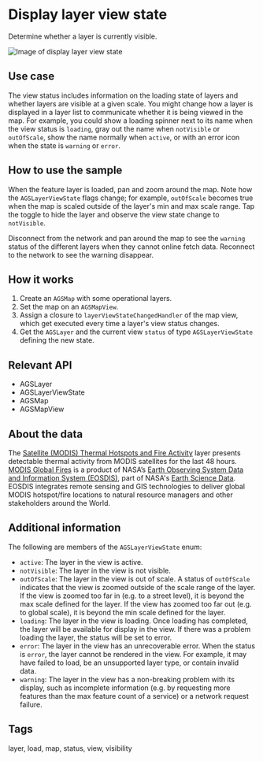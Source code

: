 # Display layer view state

Determine whether a layer is currently visible.

![Image of display layer view state](display-layer-view-state.png)

## Use case

The view status includes information on the loading state of layers and whether layers are visible at a given scale. You might change how a layer is displayed in a layer list to communicate whether it is being viewed in the map. For example, you could show a loading spinner next to its name when the view status is `loading`, gray out the name when `notVisible` or `outOfScale`, show the name normally when `active`, or with an error icon when the state is `warning` or `error`.

## How to use the sample

When the feature layer is loaded, pan and zoom around the map. Note how the `AGSLayerViewState` flags change; for example, `outOfScale` becomes true when the map is scaled outside of the layer's min and max scale range. Tap the toggle to hide the layer and observe the view state change to `notVisible`.

Disconnect from the network and pan around the map to see the `warning` status of the different layers when they cannot online fetch data. Reconnect to the network to see the warning disappear.

## How it works

1. Create an `AGSMap` with some operational layers.
2. Set the map on an `AGSMapView`.
3. Assign a closure to `layerViewStateChangedHandler` of the map view, which get executed every time a layer's view status changes.
4. Get the `AGSLayer` and the current view `status` of type `AGSLayerViewState` defining the new state.

## Relevant API

* AGSLayer
* AGSLayerViewState
* AGSMap
* AGSMapView

## About the data

The [Satellite (MODIS) Thermal Hotspots and Fire Activity](https://runtime.maps.arcgis.com/home/item.html?id=b8f4033069f141729ffb298b7418b653) layer presents detectable thermal activity from MODIS satellites for the last 48 hours. [MODIS Global Fires](https://earthdata.nasa.gov/earth-observation-data/near-real-time/firms/active-fire-data) is a product of NASA’s [Earth Observing System Data and Information System (EOSDIS)](https://earthdata.nasa.gov/about), part of NASA's [Earth Science Data](https://science.nasa.gov/earth-science/earth-data/). EOSDIS integrates remote sensing and GIS technologies to deliver global MODIS hotspot/fire locations to natural resource managers and other stakeholders around the World.

## Additional information

The following are members of the `AGSLayerViewState` enum:

* `active`: The layer in the view is active.
* `notVisible`: The layer in the view is not visible.
* `outOfScale`: The layer in the view is out of scale. A status of `outOfScale` indicates that the view is zoomed outside of the scale range of the layer. If the view is zoomed too far in (e.g. to a street level), it is beyond the max scale defined for the layer. If the view has zoomed too far out (e.g. to global scale), it is beyond the min scale defined for the layer.
* `loading`: The layer in the view is loading. Once loading has completed, the layer will be available for display in the view. If there was a problem loading the layer, the status will be set to error.
* `error`: The layer in the view has an unrecoverable error. When the status is `error`, the layer cannot be rendered in the view. For example, it may have failed to load, be an unsupported layer type, or contain invalid data.
* `warning`: The layer in the view has a non-breaking problem with its display, such as incomplete information (e.g. by requesting more features than the max feature count of a service) or a network request failure.

## Tags

layer, load, map, status, view, visibility